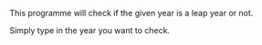 This programme will check if the given year is a leap year or not.

Simply type in the year you want to check.
